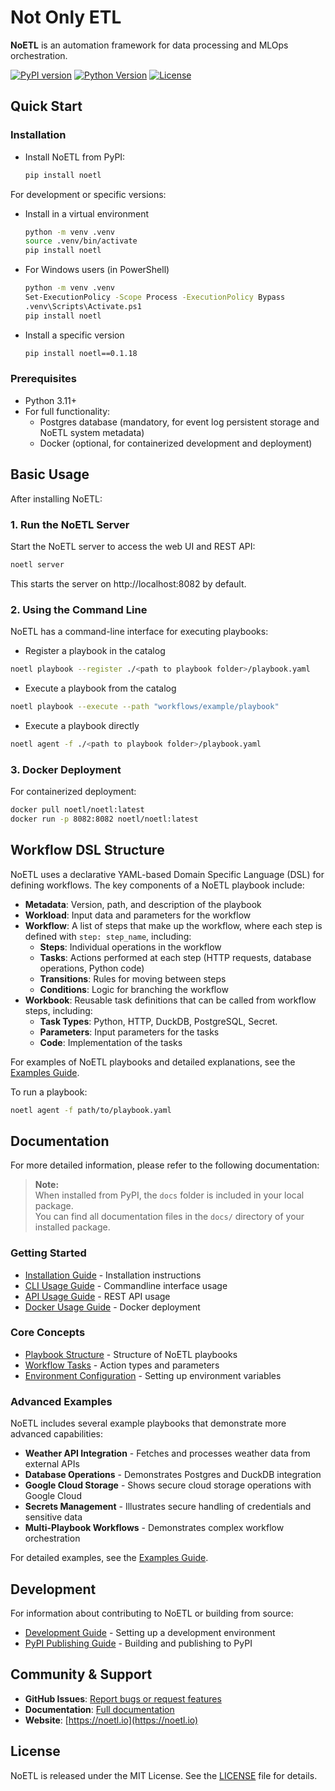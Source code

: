 # Not Only ETL

__NoETL__ is an automation framework for data processing and MLOps orchestration.

[![PyPI version](https://badge.fury.io/py/noetl.svg)](https://badge.fury.io/py/noetl)
[![Python Version](https://img.shields.io/pypi/pyversions/noetl.svg)](https://pypi.org/project/noetl/)
[![License](https://img.shields.io/pypi/l/noetl.svg)](https://github.com/noetl/noetl/blob/main/LICENSE)

## Quick Start

### Installation

- Install NoETL from PyPI:
  ```bash
  pip install noetl
  ```

For development or specific versions:
- Install in a virtual environment
  ```bash
  python -m venv .venv
  source .venv/bin/activate
  pip install noetl
  ```
- For Windows users (in PowerShell)
  ```bash
  python -m venv .venv
  Set-ExecutionPolicy -Scope Process -ExecutionPolicy Bypass
  .venv\Scripts\Activate.ps1
  pip install noetl
  ```
- Install a specific version
  ```bash
  pip install noetl==0.1.18
  ```

### Prerequisites

- Python 3.11+
- For full functionality:
  - Postgres database (mandatory, for event log persistent storage and NoETL system metadata)
  - Docker (optional, for containerized development and deployment)

## Basic Usage

After installing NoETL:

### 1. Run the NoETL Server

Start the NoETL server to access the web UI and REST API:

```bash
noetl server
```

This starts the server on http://localhost:8082 by default.

### 2. Using the Command Line

NoETL has a command-line interface for executing playbooks:

- Register a playbook in the catalog
```bash
noetl playbook --register ./<path to playbook folder>/playbook.yaml
```
- Execute a playbook from the catalog
```bash
noetl playbook --execute --path "workflows/example/playbook"
```
- Execute a playbook directly
```bash
noetl agent -f ./<path to playbook folder>/playbook.yaml
```

### 3. Docker Deployment

For containerized deployment:

```bash
docker pull noetl/noetl:latest
docker run -p 8082:8082 noetl/noetl:latest
```

## Workflow DSL Structure

NoETL uses a declarative YAML-based Domain Specific Language (DSL) for defining workflows. The key components of a NoETL playbook include:

- **Metadata**: Version, path, and description of the playbook
- **Workload**: Input data and parameters for the workflow
- **Workflow**: A list of steps that make up the workflow, where each step is defined with `step: step_name`, including:
  - **Steps**: Individual operations in the workflow
  - **Tasks**: Actions performed at each step (HTTP requests, database operations, Python code)
  - **Transitions**: Rules for moving between steps
  - **Conditions**: Logic for branching the workflow
- **Workbook**: Reusable task definitions that can be called from workflow steps, including:
  - **Task Types**: Python, HTTP, DuckDB, PostgreSQL, Secret.
  - **Parameters**: Input parameters for the tasks
  - **Code**: Implementation of the tasks

For examples of NoETL playbooks and detailed explanations, see the [Examples Guide](https://github.com/noetl/noetl/blob/main/docs/examples.md).

To run a playbook:

```bash
noetl agent -f path/to/playbook.yaml
```

## Documentation

For more detailed information, please refer to the following documentation:

> **Note:**  
> When installed from PyPI, the `docs` folder is included in your local package.  
> You can find all documentation files in the `docs/` directory of your installed package.

### Getting Started
- [Installation Guide](https://github.com/noetl/noetl/blob/main/docs/installation.md) - Installation instructions
- [CLI Usage Guide](https://github.com/noetl/noetl/blob/main/docs/cli_usage.md) - Commandline interface usage
- [API Usage Guide](https://github.com/noetl/noetl/blob/main/docs/api_usage.md) - REST API usage
- [Docker Usage Guide](https://github.com/noetl/noetl/blob/main/docs/docker_usage.md) - Docker deployment

### Core Concepts
- [Playbook Structure](https://github.com/noetl/noetl/blob/main/docs/playbook_structure.md) - Structure of NoETL playbooks
- [Workflow Tasks](https://github.com/noetl/noetl/blob/main/docs/action_type.md) - Action types and parameters
- [Environment Configuration](https://github.com/noetl/noetl/blob/main/docs/environment_variables.md) - Setting up environment variables


### Advanced Examples

NoETL includes several example playbooks that demonstrate more advanced capabilities:

- **Weather API Integration** - Fetches and processes weather data from external APIs
- **Database Operations** - Demonstrates Postgres and DuckDB integration
- **Google Cloud Storage** - Shows secure cloud storage operations with Google Cloud
- **Secrets Management** - Illustrates secure handling of credentials and sensitive data
- **Multi-Playbook Workflows** - Demonstrates complex workflow orchestration

For detailed examples, see the [Examples Guide](https://github.com/noetl/noetl/blob/main/docs/examples.md).

## Development

For information about contributing to NoETL or building from source:

- [Development Guide](https://github.com/noetl/noetl/blob/main/docs/development.md) - Setting up a development environment
- [PyPI Publishing Guide](https://github.com/noetl/noetl/blob/main/docs/pypi_manual.md) - Building and publishing to PyPI

## Community & Support

- **GitHub Issues**: [Report bugs or request features](https://github.com/noetl/noetl/issues)
- **Documentation**: [Full documentation](https://noetl.io/docs)
- **Website**: [https://noetl.io](https://noetl.io)

## License

NoETL is released under the MIT License. See the [LICENSE](LICENSE) file for details.
